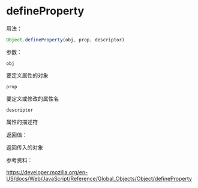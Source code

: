 defineProperty
===

用法：

```js
Object.defineProperty(obj, prop, descriptor)
```

参数：

`obj` 

要定义属性的对象

`prop`

要定义或修改的属性名

`descriptor`

属性的描述符

返回值：

返回传入的对象


参考资料：

https://developer.mozilla.org/en-US/docs/Web/JavaScript/Reference/Global_Objects/Object/defineProperty